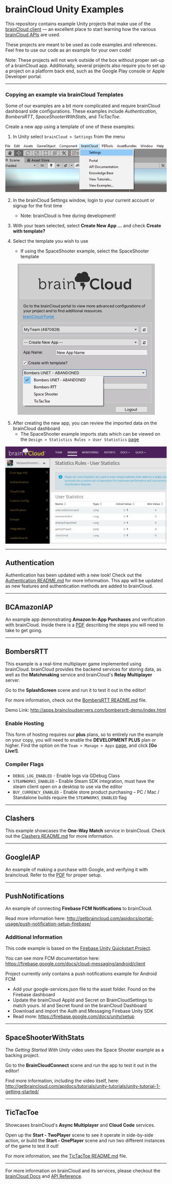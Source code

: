 # brainCloud Unity Examples

This repository contains example Unity projects that make use of the [brainCloud client](https://github.com/getbraincloud/braincloud-csharp) — an excellent place to start learning how the various [brainCloud APIs](https://getbraincloud.com/) are used.

These projects are meant to be used as code examples and references. Feel free to use our code as an example for your own code! 

Note: These projects will not work outside of the box without proper set-up of a brainCloud app. Additionally, several projects also require you to set up a project on a platform back end, such as the Google Play console or Apple Developer portal. 

---

### Copying an example via brainCloud Templates

Some of our examples are a bit more complicated and require brainCloud dashboard side configurations. These examples include _Authentication_, _BombersRTT_, _SpaceShooterWithStats_, and _TicTacToe_.

Create a new app using a template of one of these examples:

1. In Unity select `brainCloud > Settings` from the menu

<p align="center">
    <img  src="./_screenshots/1_bcSettings.png?raw=true">
</p>

2. In the brainCloud Settings window, login to your current account or signup for the first time
    - Note: brainCloud is free during development!

3. With your team selected, select **Create New App ...** and check **Create with template?**

4. Select the template you wish to use
    - If using the SpaceShooter example, select the SpaceShooter template

<p align="center">
    <img  src="./_screenshots/2_bcTemplate.png?raw=true">
</p>

5. After creating the new app, you can review the imported data on the brainCloud dashboard
    - The SpaceShooter example imports stats which can be viewed on the `Design > Statistics Rules > User Statistics` [page](https://portal.braincloudservers.com/admin/dashboard?custom=null#/development/stats-player)

<p align="center">
    <img  src="./_screenshots/3_bcStats.png?raw=true">
</p>

---

## Authentication

Authentication has been updated with a new look! Check out the [Authentication README.md](./Authentication/README.md) for more information. This app will be updated as new features and authentication methods are added to brainCloud.

---

## BCAmazonIAP

An example app demonstrating **Amazon In-App Purchases** and verification with brainCloud. Inside there is a [PDF](./BCAmazonIAP/amazonIAPTutorial.pdf) describing the steps you will need to take to get going.

---

## BombersRTT

This example is a real-time multiplayer game implemented using brainCloud. brainCloud provides the backend services for storing data, as well as the **Matchmaking** service and brainCloud's **Relay Multiplayer** server.

Go to the **SplashScreen** scene and run it to test it out in the editor!

For more information, check out the [BombersRTT README.md](./BombersRTT/README.md) file.

Demo Link: http://apps.braincloudservers.com/bombersrtt-demo/index.html

### Enable Hosting

This form of hosting requires our **plus** plans, so to entirely run the example on your copy, you will need to enable the **DEVELOPMENT PLUS** plan or higher. Find the option on the `Team > Manage > Apps` [page](https://portal.braincloudservers.com/admin/dashboard#/support/apps), and click **[Go Live!]**.

### Compiler Flags

- `DEBUG_LOG_ENABLED` - Enable logs via GDebug Class
- `STEAMWORKS_ENABLED` - Enable Steam SDK integration, must have the steam client open on a desktop to use via the editor
- `BUY_CURRENCY_ENABLED` - Enable store product purchasing – PC / Mac / Standalone builds require the `STEAMWORKS_ENABLED` flag

---

## Clashers

This example showcases the **One-Way Match** service in brainCloud. Check out the [Clashers README.md](./brainCloud%20Clashers/README.md) for more information.

---

## GoogleIAP

An example of making a purchase with Google, and verifying it with braincloud. Refer to the [PDF](./GoogleIAP/GooglePurchasesTutorial.pdf) for proper setup.

---

## PushNotifications

An example of connecting **Firebase FCM Notifications** to brainCloud.

Read more information here: http://getbraincloud.com/apidocs/portal-usage/push-notification-setup-firebase/

### Additional Information

This code example is based on the [Firebase Unity Quickstart Project](https://github.com/firebase/quickstart-unity).

You can see more FCM documentation here: https://firebase.google.com/docs/cloud-messaging/android/client

Project currently only contains a push notifications example for Android FCM
- Add your google-services.json file to the asset folder. Found on the Firebase dashboard
- Update the brainCloud AppId and Secret on BrainCloudSettings to match yours. Id and Secret found on the brainCloud Dashboard
- Download and import the Auth and Messaging Firebase Unity SDK
- Read more: https://firebase.google.com/docs/unity/setup

---

## SpaceShooterWithStats

The _Getting Started With Unity_ video uses the Space Shooter example as a backing project.

Go to the **BrainCloudConnect** scene and run the app to test it out in the editor!

Find more information, including the video itself, here: http://getbraincloud.com/apidocs/tutorials/unity-tutorials/unity-tutorial-1-getting-started/

---

## TicTacToe

Showcases brainCloud's **Async Multiplayer** and **Cloud Code** services.

Open up the **Start - TwoPlayer** scene to see it operate in side-by-side action, or build the **Start - OnePlayer** scene and run two different instances of the game to test it out!

For more information, see the [TicTacToe README.md](./TicTacToe/README.md) file.

---

For more information on brainCloud and its services, please checkout the [brainCloud Docs](https://getbraincloud.com/apidocs/) and [API Reference](https://getbraincloud.com/apidocs/apiref/?csharp#introduction).
